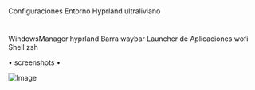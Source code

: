 #
Configuraciones Entorno Hyprland ultraliviano
#

WindowsManager              hyprland
Barra                       waybar
Launcher de Aplicaciones    wofi
Shell 	                    zsh

• screenshots •

![Image](https://github.com/user-attachments/assets/e800666d-a561-46bd-b198-3cdb1044d038)
